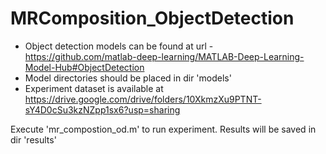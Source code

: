 # MRComposition_ObjectDetection

- Object detection models can be found at url - https://github.com/matlab-deep-learning/MATLAB-Deep-Learning-Model-Hub#ObjectDetection
- Model directories should be placed in dir 'models'
- Experiment dataset is available at https://drive.google.com/drive/folders/10XkmzXu9PTNT-sY4D0cSu3kzNZpp1sx6?usp=sharing

Execute 'mr_compostion_od.m' to run experiment. Results will be saved in dir 'results'
